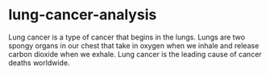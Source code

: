 # lung-cancer-analysis
Lung cancer is a type of cancer that begins in the lungs. Lungs are two spongy organs in our chest that take in oxygen when we inhale and release carbon dioxide when we exhale. Lung cancer is the leading cause of cancer deaths worldwide.
